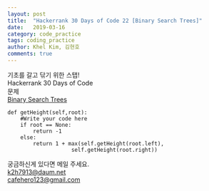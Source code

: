 ```yaml
---
layout: post
title:  "Hackerrank 30 Days of Code 22 [Binary Search Trees]"
date:   2019-03-16
category: code_practice
tags: coding_practice
author: Khel Kim, 김현호
comments: true
---
```


기초를 갈고 닦기 위한 스탭!  
Hackerrank 30 Days of Code  
문제   
[Binary Search Trees](https://www.hackerrank.com/challenges/30-binary-search-trees/problem)

~~~
def getHeight(self,root):
    #Write your code here
    if root == None:
        return -1
    else:
        return 1 + max(self.getHeight(root.left),
                    self.getHeight(root.right))
~~~

궁금하신게 있다면 메일 주세요.  
k2h7913@daum.net  
cafehero123@gmail.com    
